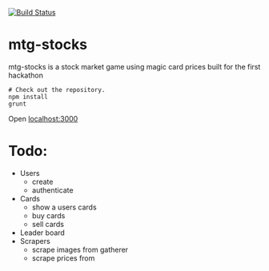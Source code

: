 [![Build Status](https://travis-ci.org/nelson54/mtg-stocks.svg)](https://travis-ci.org/nelson54/mtg-stocks)

mtg-stocks
=============

mtg-stocks is a stock market game using magic card prices built for the first hackathon

```
# Check out the repository.
npm install
grunt
```

Open [localhost:3000](http://localhost:3000)

Todo:
=============

* Users
  * create
  * authenticate
* Cards
  * show a users cards
  * buy cards
  * sell cards
* Leader board
* Scrapers
  * scrape images from gatherer
  * scrape prices from
